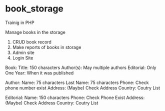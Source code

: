# book_storage
 Trainig in PHP


Manage books in the storage

1. CRUD book record
2. Make reports of books in storage
3. Admin site
4. Login Site

Book:
    Title: 150 characters
    Author(s): May multiple authors
    Editorial: Only One
    Year: When it was published

Author:
    Name: 75 characters
    Last Name: 75 characters
    Phone: Check phone number exist
    Address: (Maybe) Check Address
    Country: Coutry List

Editorial:
    Name: 150 characters
    Phone: Check Phone Exist
    Address: (Maybe) Check Address
    Country: Coutry List
